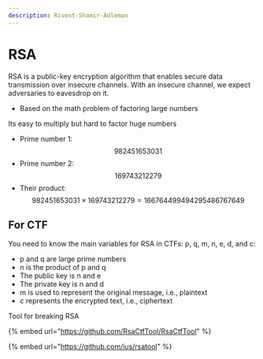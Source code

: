 ```yaml
---
description: Rivent-Shamir-Adleman
---
```


# RSA

RSA is a public-key encryption algorithm that enables secure data transmission over insecure channels. With an insecure channel, we expect adversaries to eavesdrop on it.



* Based on the math problem of factoring large numbers

Its easy to multiply but hard to factor huge numbers

* Prime number 1: $$982451653031$$
* Prime number 2: $$169743212279$$
* Their product: $$982451653031 × 169743212279 = 166764499494295486767649$$





## For CTF

You need to know the main variables for RSA in CTFs: p, q, m, n, e, d, and c:

* p and q are large prime numbers
* n is the product of p and q
* The public key is n and e
* The private key is n and d
* m is used to represent the original message, i.e., plaintext
* c represents the encrypted text, i.e., ciphertext

Tool for breaking RSA

{% embed url="https://github.com/RsaCtfTool/RsaCtfTool" %}

{% embed url="https://github.com/ius/rsatool" %}
